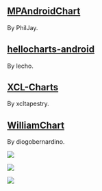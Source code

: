 
## [MPAndroidChart](https://github.com/PhilJay/MPAndroidChart)

By PhilJay.



## [hellocharts-android](https://github.com/lecho/hellocharts-android)

By lecho.



## [XCL-Charts](https://github.com/xcltapestry/XCL-Charts)

By xcltapestry.

## [WilliamChart](https://github.com/diogobernardino/WilliamChart)

By diogobernardino.

![](https://github.com/diogobernardino/WilliamChart/raw/master/art/2.3.0-1.gif)

![](https://github.com/diogobernardino/WilliamChart/raw/master/art/2.3.0-2.gif)

![](https://github.com/diogobernardino/WilliamChart/raw/master/art/2.3.0-3.gif)
